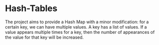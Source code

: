 # Hash-Tables

The project aims to provide a Hash Map with a minor modification: for a certain key, we can have multiple values. A key has a list of values.
If a value appears multiple times for a key, then the number of appearances of the value for that key will be increased.
